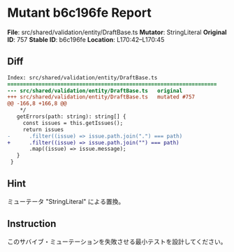 # Mutant b6c196fe Report

**File**: src/shared/validation/entity/DraftBase.ts
**Mutator**: StringLiteral
**Original ID**: 757
**Stable ID**: b6c196fe
**Location**: L170:42–L170:45

## Diff

```diff
Index: src/shared/validation/entity/DraftBase.ts
===================================================================
--- src/shared/validation/entity/DraftBase.ts	original
+++ src/shared/validation/entity/DraftBase.ts	mutated #757
@@ -166,8 +166,8 @@
    */
   getErrors(path: string): string[] {
     const issues = this.getIssues();
     return issues
-      .filter((issue) => issue.path.join(".") === path)
+      .filter((issue) => issue.path.join("") === path)
       .map((issue) => issue.message);
   }
 }
```

## Hint

ミューテータ "StringLiteral" による置換。

## Instruction

このサバイブ・ミューテーションを失敗させる最小テストを設計してください。